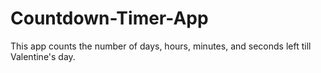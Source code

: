 # Countdown-Timer-App
This app counts the number of days, hours, minutes, and seconds left till Valentine's day.
